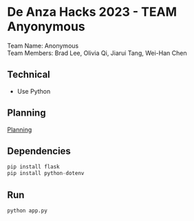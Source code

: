 # De Anza Hacks 2023 - TEAM Anyonymous
Team Name: Anonymous  
Team Members: Brad Lee, Olivia Qi, Jiarui Tang, Wei-Han Chen

## Technical

* Use Python

## Planning

[Planning](/Docs/planning.md)

## Dependencies

```python
pip install flask
pip install python-dotenv
```

## Run

```python
python app.py
```
